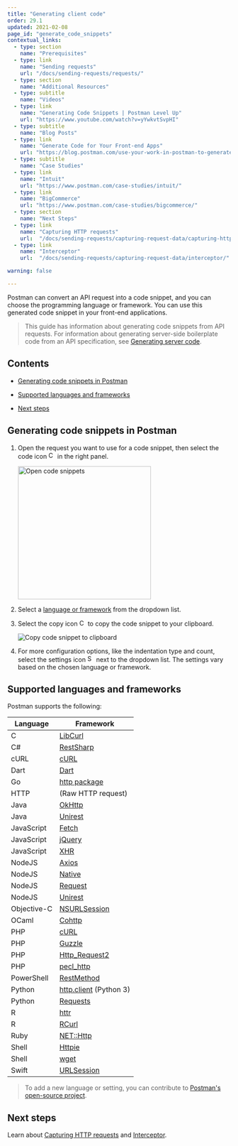 ```yaml
---
title: "Generating client code"
order: 29.1
updated: 2021-02-08
page_id: "generate_code_snippets"
contextual_links:
  - type: section
    name: "Prerequisites"
  - type: link
    name: "Sending requests"
    url: "/docs/sending-requests/requests/"
  - type: section
    name: "Additional Resources"
  - type: subtitle
    name: "Videos"
  - type: link
    name: "Generating Code Snippets | Postman Level Up"
    url: "https://www.youtube.com/watch?v=yYwkvtSvpHI"
  - type: subtitle
    name: "Blog Posts"
  - type: link
    name: "Generate Code for Your Front-end Apps"
    url: "https://blog.postman.com/use-your-work-in-postman-to-generate-code-for-your-apps/"
  - type: subtitle
    name: "Case Studies"
  - type: link
    name: "Intuit"
    url: "https://www.postman.com/case-studies/intuit/"
  - type: link
    name: "BigCommerce"
    url: "https://www.postman.com/case-studies/bigcommerce/"
  - type: section
    name: "Next Steps"
  - type: link
    name: "Capturing HTTP requests"
    url:  "/docs/sending-requests/capturing-request-data/capturing-http-requests/"
  - type: link
    name: "Interceptor"
    url:  "/docs/sending-requests/capturing-request-data/interceptor/"

warning: false

---
```


Postman can convert an API request into a code snippet, and you can choose the programming language or framework. You can use this generated code snippet in your front-end applications.

> This guide has information about generating code snippets from API requests. For information about generating server-side boilerplate code from an API specification, see [Generating server code](/docs/designing-and-developing-your-api/generating-server-code/).

## Contents

* [Generating code snippets in Postman](#generating-code-snippets-in-postman)

* [Supported languages and frameworks](#supported-languages-and-frameworks)

* [Next steps](#next-steps)

## Generating code snippets in Postman

1. Open the request you want to use for a code snippet, then select the code icon <img alt="Code icon" src="https://assets.postman.com/postman-docs/icon-code-snippet.jpg#icon" width="16px"> in the right panel.

    <img src="https://assets.postman.com/postman-docs/generate-code-right-sidebar-v9.jpg" width="300px" alt="Open code snippets"/>

1. Select a [language or framework](#supported-languages-and-frameworks) from the dropdown list.
1. Select the copy icon <img alt="Copy icon" src="https://assets.postman.com/postman-docs/icon-copy-v9.jpg#icon" width="15px"> to copy the code snippet to your clipboard.

    ![Copy code snippet to clipboard](https://postman-static-assets.s3.amazonaws.com/postman-docs/code-snippet-copy-icon.jpg)

1. For more configuration options, like the indentation type and count, select the settings icon <img alt="Settings icon" src="https://assets.postman.com/postman-docs/icon-settings-v9.jpg#icon" width="16px"> next to the dropdown list. The settings vary based on the chosen language or framework.

## Supported languages and frameworks

Postman supports the following:

| **Language**  | **Framework** |
| --- | --- |
| C | [LibCurl](https://curl.se/libcurl/c/) |
| C# | [RestSharp](http://restsharp.dev/) |
| cURL |[cURL](https://curl.se/) |
| Dart | [Dart](https://dart.dev/) |
| Go   | [http package](https://pkg.go.dev/net/http) |
| HTTP | (Raw HTTP request) |
| Java | [OkHttp](https://github.com/square/okhttp) |
| Java | [Unirest](https://github.com/Kong/unirest-java) |
| JavaScript | [Fetch](https://developer.mozilla.org/en-US/docs/Web/API/Fetch_API) |
| JavaScript | [jQuery](https://api.jquery.com/jquery.ajax/) |
| JavaScript | [XHR](https://developer.mozilla.org/en-US/docs/Web/API/XMLHttpRequest) |
| NodeJS | [Axios](https://github.com/axios/axios) |
| NodeJS | [Native](https://nodejs.org/api/http.html) |
| NodeJS | [Request](https://github.com/request/request) |
| NodeJS | [Unirest](https://github.com/Kong/unirest-nodejs) |
| Objective-C | [NSURLSession](https://developer.apple.com/documentation/foundation/urlsession) |
| OCaml | [Cohttp](https://github.com/mirage/ocaml-cohttp) |
| PHP | [cURL](https://www.php.net/manual/en/ref.curl.php) |
| PHP | [Guzzle](https://docs.guzzlephp.org/en/stable/)|
| PHP | [Http_Request2](https://www.php.net/manual/en/reserved.variables.request.php)|
| PHP | [pecl_http](https://mdref.m6w6.name/http) |
| PowerShell | [RestMethod](https://docs.microsoft.com/en-us/powershell/module/microsoft.powershell.utility/invoke-restmethod?view=powershell-7) |
| Python | [http.client](https://docs.python.org/3/library/http.client.html) (Python 3) |
| Python | [Requests](https://www.w3schools.com/python/module_requests.asp)|
| R | [httr](https://cran.r-project.org/web/packages/httr/index.html) |
| R | [RCurl](https://cran.r-project.org/web/packages/RCurl/index.html) |
| Ruby | [NET::Http](https://docs.ruby-lang.org/en/2.0.0/Net/HTTP.html) |
| Shell | [Httpie](https://github.com/httpie/httpie) |
| Shell | [wget](https://www.gnu.org/software/wget/) |
| Swift | [URLSession](https://developer.apple.com/documentation/foundation/urlsession) |

> To add a new language or setting, you can contribute to [Postman's open-source project](https://github.com/postmanlabs/postman-code-generators).

## Next steps

Learn about [Capturing HTTP requests](/docs/sending-requests/capturing-request-data/capturing-http-requests/) and [Interceptor](/docs/sending-requests/capturing-request-data/interceptor/).
